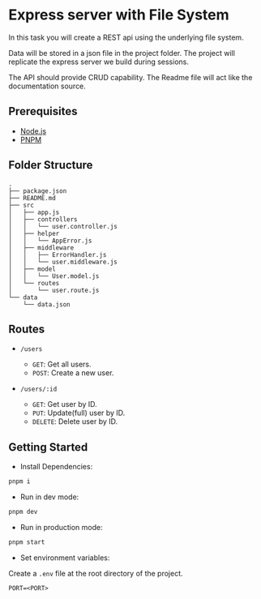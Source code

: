# Express server with File System

In this task you will create a REST api using the underlying file system.

Data will be stored in a json file in the project folder. The project will replicate the express server we build during sessions.

The API should provide CRUD capability. The Readme file will act like the documentation source.

## Prerequisites

-   [Node.js](https://nodejs.org)
-   [PNPM](https://pnpm.io)

## Folder Structure

```
.
├── package.json
├── README.md
├── src
│   ├── app.js
│   ├── controllers
│   │   └── user.controller.js
│   ├── helper
│   │   └── AppError.js
│   ├── middleware
│   │   ├── ErrorHandler.js
│   │   └── user.middleware.js
│   ├── model
│   │   └── User.model.js
│   └── routes
│       └── user.route.js
└── data
    └── data.json
```

## Routes

-   `/users`

    -   `GET`: Get all users.
    -   `POST`: Create a new user.

-   `/users/:id`

    -   `GET`: Get user by ID.
    -   `PUT`: Update(full) user by ID.
    -   `DELETE`: Delete user by ID.

## Getting Started

-   Install Dependencies:

```sh
pnpm i
```

-   Run in dev mode:

```sh
pnpm dev
```

-   Run in production mode:

```sh
pnpm start
```

-   Set environment variables:

Create a `.env` file at the root directory of the project.

```env
PORT=<PORT>
```
